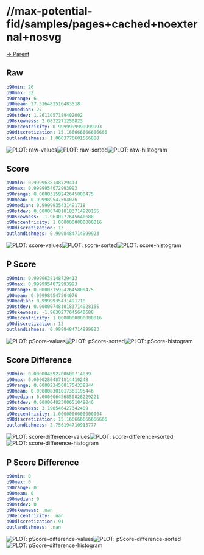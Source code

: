 
# //max-potential-fid/samples/pages+cached+noexternal+nosvg

[→ Parent](../..)


## Raw


```yaml
p90min: 26
p90max: 32
p90range: 6
p90mean: 27.516483516483518
p90median: 27
p90stdev: 1.2611057189402002
p90skewness: 2.0832271250823
p90eccentricity: 0.9999999999999993
p90discretization: 15.166666666666666
outlandishness: 1.0603776601566888

```

![PLOT: raw-values](./raw/values.svg)![PLOT: raw-sorted](./raw/sorted.svg)![PLOT: raw-histogram](./raw/histogram.svg)
## Score


```yaml
p90min: 0.9999638148729413
p90max: 0.9999954072993993
p90range: 0.00003159242645800475
p90mean: 0.999989547504076
p90median: 0.9999935431491718
p90stdev: 0.0000074810183714928155
p90skewness: -1.9630277645640688
p90eccentricity: 1.0000000000000016
p90discretization: 13
outlandishness: 0.9998484714999923

```

![PLOT: score-values](./score/values.svg)![PLOT: score-sorted](./score/sorted.svg)![PLOT: score-histogram](./score/histogram.svg)
## P Score


```yaml
p90min: 0.9999638148729413
p90max: 0.9999954072993993
p90range: 0.00003159242645800475
p90mean: 0.999989547504076
p90median: 0.9999935431491718
p90stdev: 0.0000074810183714928155
p90skewness: -1.9630277645640688
p90eccentricity: 1.0000000000000016
p90discretization: 13
outlandishness: 0.9998484714999923

```

![PLOT: pScore-values](./pScore/values.svg)![PLOT: pScore-sorted](./pScore/sorted.svg)![PLOT: pScore-histogram](./pScore/histogram.svg)
## Score Difference


```yaml
p90min: 0.000004592700600714039
p90max: 0.00002804871814410248
p90range: 0.00002345601754338844
p90mean: 0.000008301017361195446
p90median: 0.000006456850828229221
p90stdev: 0.00000482300651049046
p90skewness: 3.190546427342409
p90eccentricity: 1.0000000000000004
p90discretization: 15.166666666666666
outlandishness: 2.756194710915777

```

![PLOT: score-difference-values](./score-difference/values.svg)![PLOT: score-difference-sorted](./score-difference/sorted.svg)![PLOT: score-difference-histogram](./score-difference/histogram.svg)
## P Score Difference


```yaml
p90min: 0
p90max: 0
p90range: 0
p90mean: 0
p90median: 0
p90stdev: 0
p90skewness: .nan
p90eccentricity: .nan
p90discretization: 91
outlandishness: .nan

```

![PLOT: pScore-difference-values](./pScore-difference/values.svg)![PLOT: pScore-difference-sorted](./pScore-difference/sorted.svg)![PLOT: pScore-difference-histogram](./pScore-difference/histogram.svg)